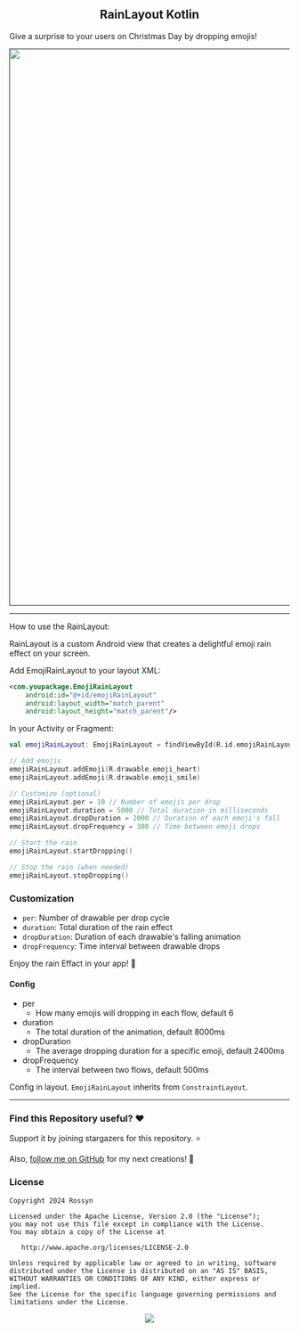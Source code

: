 <h2 align="center">RainLayout Kotlin</h2>

Give a surprise to your users on Christmas Day by dropping emojis!

<p align="center">
    <a href="">
      <img src="https://github.com/user-attachments/assets/74d5e315-d5f0-4e16-8c37-2da525e73fc6" width="1000" />
    </a>
  </p>
  

--- 
How to use the RainLayout:

RainLayout is a custom Android view that creates a delightful emoji rain effect on your screen.

Add EmojiRainLayout to your layout XML:
```xml
<com.youpackage.EmojiRainLayout
    android:id="@+id/emojiRainLayout"
    android:layout_width="match_parent"
    android:layout_height="match_parent"/>
```

In your Activity or Fragment:

```kotlin
val emojiRainLayout: EmojiRainLayout = findViewById(R.id.emojiRainLayout)

// Add emojis
emojiRainLayout.addEmoji(R.drawable.emoji_heart)
emojiRainLayout.addEmoji(R.drawable.emoji_smile)

// Customize (optional)
emojiRainLayout.per = 10 // Number of emojis per drop
emojiRainLayout.duration = 5000 // Total duration in milliseconds
emojiRainLayout.dropDuration = 2000 // Duration of each emoji's fall
emojiRainLayout.dropFrequency = 300 // Time between emoji drops

// Start the rain
emojiRainLayout.startDropping()

// Stop the rain (when needed)
emojiRainLayout.stopDropping()
```

### Customization

- `per`: Number of drawable per drop cycle
- `duration`: Total duration of the rain effect
- `dropDuration`: Duration of each drawable's falling animation
- `dropFrequency`: Time interval between drawable drops

Enjoy the rain Effact in your app! 🎉

#### Config

- per
    - How many emojis will dropping in each flow, default 6
- duration
    - The total duration of the animation, default 8000ms
- dropDuration
    - The average dropping duration for a specific emoji, default 2400ms
- dropFrequency
    - The interval between two flows, default 500ms

Config in layout. `EmojiRainLayout` inherits from `ConstraintLayout`. 


---- 



### Find this Repository useful? ❤️
Support it by joining stargazers for this repository. ⭐

Also, [follow me on GitHub](https://github.com/AndroidWithRossyn/) for my next creations! 🤩


### License
```
Copyright 2024 Rossyn

Licensed under the Apache License, Version 2.0 (the "License");
you may not use this file except in compliance with the License.
You may obtain a copy of the License at

   http://www.apache.org/licenses/LICENSE-2.0

Unless required by applicable law or agreed to in writing, software
distributed under the License is distributed on an "AS IS" BASIS,
WITHOUT WARRANTIES OR CONDITIONS OF ANY KIND, either express or implied.
See the License for the specific language governing permissions and
limitations under the License.
```


<p align="center">
  <img src="https://capsule-render.vercel.app/api?type=waving&color=gradient&height=60&width=1980&section=footer"/>
</p>





